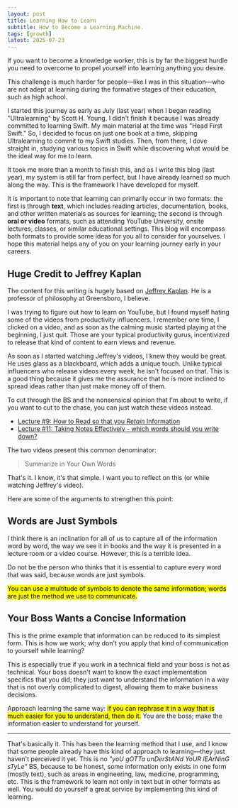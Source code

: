 ```yaml
---
layout: post
title: Learning How to Learn
subtitle: How to Become a Learning Machine.
tags: [growth]
latest: 2025-07-23
---
```


If you want to become a knowledge worker, this is by far the biggest hurdle you need to overcome to propel yourself into learning anything you desire.

This challenge is much harder for people—like I was in this situation—who are not adept at learning during the formative stages of their education, such as high school.

I started this journey as early as July (last year) when I began reading "Ultralearning" by Scott H. Young. I didn't finish it because I was already committed to learning Swift. My main material at the time was "Head First Swift." So, I decided to focus on just one book at a time, skipping Ultralearning to commit to my Swift studies. Then, from there, I dove straight in, studying various topics in Swift while discovering what would be the ideal way for me to learn.

It took me more than a month to finish this, and as I write this blog (last year), my system is still far from perfect, but I have already learned so much along the way. This is the framework I have developed for myself.

It is important to note that learning can primarily occur in two formats: the first is through **text**, which includes reading articles, documentation, books, and other written materials as sources for learning; the second is through **oral or video** formats, such as attending YouTube University, onsite lectures, classes, or similar educational settings. This blog will encompass both formats to provide some ideas for you all to consider for yourselves. I hope this material helps any of you on your learning journey early in your careers.

## Huge Credit to Jeffrey Kaplan

The content for this writing is hugely based on [Jeffrey Kaplan](https://www.youtube.com/@profjeffreykaplan/videos). He is a professor of philosophy at Greensboro, I believe.

I was trying to figure out how to learn on YouTube, but I found myself hating some of the videos from productivity influencers. I remember one time, I clicked on a video, and as soon as the calming music started playing at the beginning, I just quit. Those are your typical productivity gurus, incentivized to release that kind of content to earn views and revenue.

As soon as I started watching Jeffrey's videos, I knew they would be great. He uses glass as a blackboard, which adds a unique touch. Unlike typical influencers who release videos every week, he isn't focused on that. This is a good thing because it gives me the assurance that he is more inclined to spread ideas rather than just make money off of them.

To cut through the BS and the nonsensical opinion that I'm about to write, if you want to cut to the chase, you can just watch these videos instead.
- [Lecture #9: How to Read so that you *Retain* Information](https://www.youtube.com/watch?v=uiNB-6SuqVA)
- [Lecture #11: Taking Notes Effectively - which words should you write down?](https://www.youtube.com/watch?v=ATmJb3bH2E0)

The two videos present this common denominator:

> Summarize in Your Own Words

That's it. I know, it's that simple. I want you to reflect on this (or while watching Jeffrey's video).

Here are some of the arguments to strengthen this point:

## Words are Just Symbols

I think there is an inclination for all of us to capture all of the information word by word, the way we see it in books and the way it is presented in a lecture room or a video course. However, this is a terrible idea.

Do not be the person who thinks that it is essential to capture every word that was said, because words are just symbols.

<mark>You can use a multitude of symbols to denote the same information; words are just the method we use to communicate.</mark>

## Your Boss Wants a Concise Information

This is the prime example that information can be reduced to its simplest form. This is how we work; why don't you apply that kind of communication to yourself while learning?

This is especially true if you work in a technical field and your boss is not as technical. Your boss doesn't want to know the exact implementation specifics that you did; they just want to understand the information in a way that is not overly complicated to digest, allowing them to make business decisions.

Approach learning the same way: <mark>if you can rephrase it in a way that is much easier for you to understand, then do it.</mark> You are the boss; make the information easier to understand for yourself.

<div class="conclusion-divider">
    <hr>
</div>

That's basically it. This has been the learning method that I use, and I know that some people already have this kind of approach to learning—they just haven't perceived it yet. This is no *"yoU gOTTa unDerStANd YoUR lEArNinG sTyLe"* BS, because to be honest, some information only exists in one form (mostly text), such as areas in engineering, law, medicine, programming, etc. This is the framework to learn not only in text but in other formats as well. You would do yourself a great service by implementing this kind of learning.